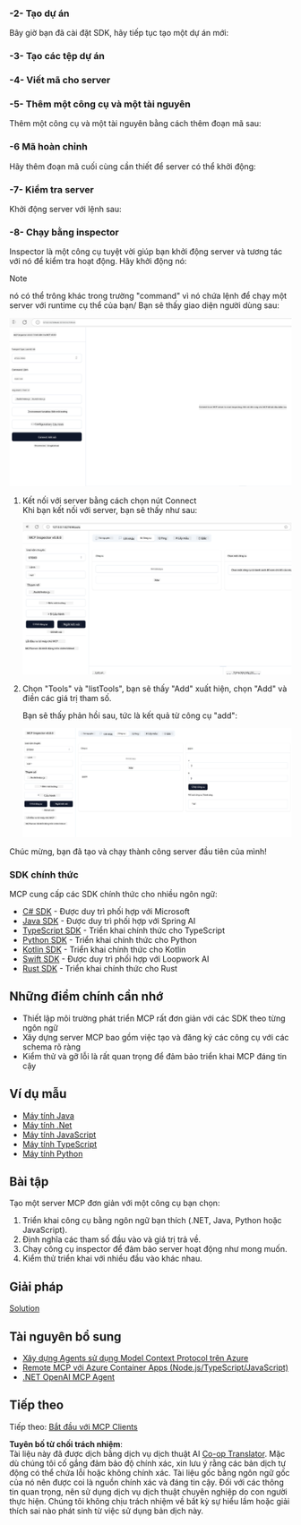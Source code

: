 <!--
CO_OP_TRANSLATOR_METADATA:
{
  "original_hash": "315ecce765d22639b60dbc41344c8533",
  "translation_date": "2025-07-13T17:36:31+00:00",
  "source_file": "03-GettingStarted/01-first-server/README.md",
  "language_code": "vi"
}
-->
### -2- Tạo dự án

Bây giờ bạn đã cài đặt SDK, hãy tiếp tục tạo một dự án mới:

### -3- Tạo các tệp dự án

### -4- Viết mã cho server

### -5- Thêm một công cụ và một tài nguyên

Thêm một công cụ và một tài nguyên bằng cách thêm đoạn mã sau:

### -6 Mã hoàn chỉnh

Hãy thêm đoạn mã cuối cùng cần thiết để server có thể khởi động:

### -7- Kiểm tra server

Khởi động server với lệnh sau:

### -8- Chạy bằng inspector

Inspector là một công cụ tuyệt vời giúp bạn khởi động server và tương tác với nó để kiểm tra hoạt động. Hãy khởi động nó:
> [!NOTE]  
> nó có thể trông khác trong trường "command" vì nó chứa lệnh để chạy một server với runtime cụ thể của bạn/
Bạn sẽ thấy giao diện người dùng sau:

![Connect](../../../../translated_images/connect.141db0b2bd05f096fb1dd91273771fd8b2469d6507656c3b0c9df4b3c5473929.vi.png)

1. Kết nối với server bằng cách chọn nút Connect  
   Khi bạn kết nối với server, bạn sẽ thấy như sau:

   ![Connected](../../../../translated_images/connected.73d1e042c24075d386cacdd4ee7cd748c16364c277d814e646ff2f7b5eefde85.vi.png)

1. Chọn "Tools" và "listTools", bạn sẽ thấy "Add" xuất hiện, chọn "Add" và điền các giá trị tham số.

   Bạn sẽ thấy phản hồi sau, tức là kết quả từ công cụ "add":

   ![Result of running add](../../../../translated_images/ran-tool.a5a6ee878c1369ec1e379b81053395252a441799dbf23416c36ddf288faf8249.vi.png)

Chúc mừng, bạn đã tạo và chạy thành công server đầu tiên của mình!

### SDK chính thức

MCP cung cấp các SDK chính thức cho nhiều ngôn ngữ:

- [C# SDK](https://github.com/modelcontextprotocol/csharp-sdk) - Được duy trì phối hợp với Microsoft  
- [Java SDK](https://github.com/modelcontextprotocol/java-sdk) - Được duy trì phối hợp với Spring AI  
- [TypeScript SDK](https://github.com/modelcontextprotocol/typescript-sdk) - Triển khai chính thức cho TypeScript  
- [Python SDK](https://github.com/modelcontextprotocol/python-sdk) - Triển khai chính thức cho Python  
- [Kotlin SDK](https://github.com/modelcontextprotocol/kotlin-sdk) - Triển khai chính thức cho Kotlin  
- [Swift SDK](https://github.com/modelcontextprotocol/swift-sdk) - Được duy trì phối hợp với Loopwork AI  
- [Rust SDK](https://github.com/modelcontextprotocol/rust-sdk) - Triển khai chính thức cho Rust  

## Những điểm chính cần nhớ

- Thiết lập môi trường phát triển MCP rất đơn giản với các SDK theo từng ngôn ngữ  
- Xây dựng server MCP bao gồm việc tạo và đăng ký các công cụ với các schema rõ ràng  
- Kiểm thử và gỡ lỗi là rất quan trọng để đảm bảo triển khai MCP đáng tin cậy  

## Ví dụ mẫu

- [Máy tính Java](../samples/java/calculator/README.md)  
- [Máy tính .Net](../../../../03-GettingStarted/samples/csharp)  
- [Máy tính JavaScript](../samples/javascript/README.md)  
- [Máy tính TypeScript](../samples/typescript/README.md)  
- [Máy tính Python](../../../../03-GettingStarted/samples/python)  

## Bài tập

Tạo một server MCP đơn giản với một công cụ bạn chọn:

1. Triển khai công cụ bằng ngôn ngữ bạn thích (.NET, Java, Python hoặc JavaScript).  
2. Định nghĩa các tham số đầu vào và giá trị trả về.  
3. Chạy công cụ inspector để đảm bảo server hoạt động như mong muốn.  
4. Kiểm thử triển khai với nhiều đầu vào khác nhau.  

## Giải pháp

[Solution](./solution/README.md)

## Tài nguyên bổ sung

- [Xây dựng Agents sử dụng Model Context Protocol trên Azure](https://learn.microsoft.com/azure/developer/ai/intro-agents-mcp)  
- [Remote MCP với Azure Container Apps (Node.js/TypeScript/JavaScript)](https://learn.microsoft.com/samples/azure-samples/mcp-container-ts/mcp-container-ts/)  
- [.NET OpenAI MCP Agent](https://learn.microsoft.com/samples/azure-samples/openai-mcp-agent-dotnet/openai-mcp-agent-dotnet/)  

## Tiếp theo

Tiếp theo: [Bắt đầu với MCP Clients](../02-client/README.md)

**Tuyên bố từ chối trách nhiệm**:  
Tài liệu này đã được dịch bằng dịch vụ dịch thuật AI [Co-op Translator](https://github.com/Azure/co-op-translator). Mặc dù chúng tôi cố gắng đảm bảo độ chính xác, xin lưu ý rằng các bản dịch tự động có thể chứa lỗi hoặc không chính xác. Tài liệu gốc bằng ngôn ngữ gốc của nó nên được coi là nguồn chính xác và đáng tin cậy. Đối với các thông tin quan trọng, nên sử dụng dịch vụ dịch thuật chuyên nghiệp do con người thực hiện. Chúng tôi không chịu trách nhiệm về bất kỳ sự hiểu lầm hoặc giải thích sai nào phát sinh từ việc sử dụng bản dịch này.